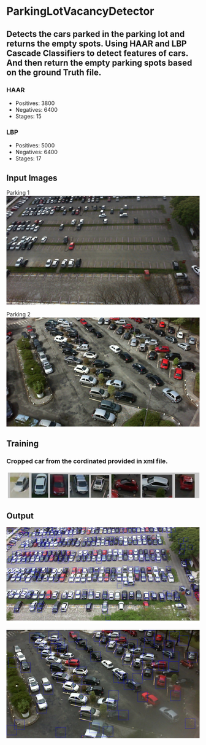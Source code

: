# ParkingLotVacancyDetector
## Detects the cars parked in the parking lot and returns the empty spots. Using HAAR and LBP Cascade Classifiers to detect features of cars. And then return the empty parking spots based on the ground Truth file.

### HAAR 
* Positives: 3800 
* Negatives: 6400
* Stages: 15

### LBP
* Positives: 5000
* Negatives: 6400
* Stages: 17

## Input Images
Parking 1
![alt text](https://github.com/raj-shah14/ParkingLotVacancyDetector/blob/master/2012-09-13_07_23_29.jpg)

Parking 2
![alt text](https://github.com/raj-shah14/ParkingLotVacancyDetector/blob/master/2013-02-26_15_14_36.jpg)

## Training
### Cropped car from the cordinated provided in xml file.
![alt text](https://github.com/raj-shah14/ParkingLotVacancyDetector/blob/master/cropcar.jpg)

## Output
![alt text](https://github.com/raj-shah14/ParkingLotVacancyDetector/blob/master/cardetect.jpg)

![alt text](https://github.com/raj-shah14/ParkingLotVacancyDetector/blob/master/cardetect2.jpg)
